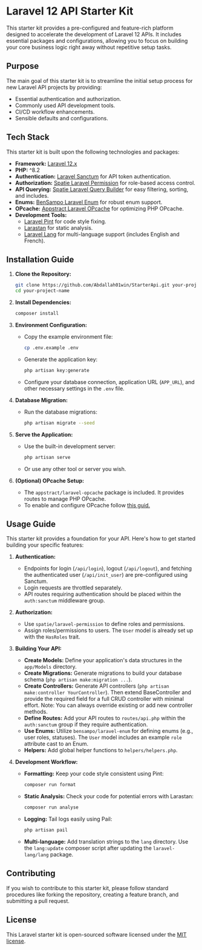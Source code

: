 # Laravel 12 API Starter Kit

This starter kit provides a pre-configured and feature-rich platform designed to accelerate the development of Laravel 12 APIs. It includes essential packages and configurations, allowing you to focus on building your core business logic right away without repetitive setup tasks.

## Purpose

The main goal of this starter kit is to streamline the initial setup process for new Laravel API projects by providing:

*   Essential authentication and authorization.
*   Commonly used API development tools.
*   CI/CD workflow enhancements.
*   Sensible defaults and configurations.

## Tech Stack

This starter kit is built upon the following technologies and packages:

*   **Framework:** [Laravel 12.x](https://laravel.com/docs/12.x)
*   **PHP:** ^8.2
*   **Authentication:** [Laravel Sanctum](https://laravel.com/docs/12.x/sanctum) for API token authentication.
*   **Authorization:** [Spatie Laravel Permission](https://spatie.be/docs/laravel-permission/v6/introduction) for role-based access control.
*   **API Querying:** [Spatie Laravel Query Builder](https://spatie.be/docs/laravel-query-builder/v6/introduction) for easy filtering, sorting, and includes.
*   **Enums:** [BenSampo Laravel Enum](https://github.com/BenSampo/laravel-enum) for robust enum support.
*   **OPcache:** [Appstract Laravel OPcache](https://github.com/appstract/laravel-opcache) for optimizing PHP OPcache.
*   **Development Tools:**
    *   [Laravel Pint](https://laravel.com/docs/12.x/pint) for code style fixing.
    *   [Larastan](https://github.com/larastan/larastan) for static analysis.
    *   [Laravel Lang](https://github.com/Laravel-Lang/lang) for multi-language support (includes English and French).

## Installation Guide

1.  **Clone the Repository:**
    ```bash
    git clone https://github.com/Abdallah01win/StarterApi.git your-project-name
    cd your-project-name
    ```

2.  **Install Dependencies:**
    ```bash
    composer install
    ```

3.  **Environment Configuration:**
    *   Copy the example environment file:
        ```bash
        cp .env.example .env
        ```
    *   Generate the application key:
        ```bash
        php artisan key:generate
        ```
    *   Configure your database connection, application URL (`APP_URL`), and other necessary settings in the `.env` file.

4.  **Database Migration:**
    *   Run the database migrations:
        ```bash
        php artisan migrate --seed
        ```

5.  **Serve the Application:**
    *   Use the built-in development server:
        ```bash
        php artisan serve
        ```
    *   Or use any other tool or server you wish.

6.  **(Optional) OPcache Setup:**
    *   The `appstract/laravel-opcache` package is included. It provides routes to manage PHP OPcache.
    *   To enable and configure OPcache follow [this guid.](https://medium.com/appstract/make-your-laravel-app-fly-with-php-opcache-9948db2a5f93#.bjrpj4h1c)

## Usage Guide

This starter kit provides a foundation for your API. Here's how to get started building your specific features:

1.  **Authentication:**
    *   Endpoints for login (`/api/login`), logout (`/api/logout`), and fetching the authenticated user (`/api/init_user`) are pre-configured using Sanctum.
    *   Login requests are throttled separately.
    *   API routes requiring authentication should be placed within the `auth:sanctum` middleware group.

2.  **Authorization:**
    *   Use `spatie/laravel-permission` to define roles and permissions.
    *   Assign roles/permissions to users. The `User` model is already set up with the `HasRoles` trait.

3.  **Building Your API:**
    *   **Create Models:** Define your application's data structures in the `app/Models` directory.
    *   **Create Migrations:** Generate migrations to build your database schema (`php artisan make:migration ...`).
    *   **Create Controllers:** Generate API controllers (`php artisan make:controller YourController`). Then extend BaseController and provide the required field for a full CRUD controller with minimal effort. Note: You can always override existing or add new controller methods.
    *   **Define Routes:** Add your API routes to `routes/api.php` within the `auth:sanctum` group if they require authentication.
    *   **Use Enums:** Utilize `bensampo/laravel-enum` for defining enums (e.g., user roles, statuses). The `User` model includes an example `role` attribute cast to an Enum.
    *   **Helpers:** Add global helper functions to `helpers/helpers.php`.

4.  **Development Workflow:**
    *   **Formatting:** Keep your code style consistent using Pint:
        ```bash
        composer run format
        ```
    *   **Static Analysis:** Check your code for potential errors with Larastan:
        ```bash
        composer run analyse
        ```
    *   **Logging:** Tail logs easily using Pail:
        ```bash
        php artisan pail
        ```
    *   **Multi-language:** Add translation strings to the `lang` directory. Use the `lang:update` composer script after updating the `laravel-lang/lang` package.

## Contributing

If you wish to contribute to this starter kit, please follow standard procedures like forking the repository, creating a feature branch, and submitting a pull request.

## License

This Laravel starter kit is open-sourced software licensed under the [MIT license](https://opensource.org/licenses/MIT).